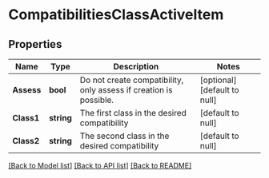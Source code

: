 # CompatibilitiesClassActiveItem

## Properties
Name | Type | Description | Notes
------------ | ------------- | ------------- | -------------
**Assess** | **bool** | Do not create compatibility, only assess if creation is possible. | [optional] [default to null]
**Class1** | **string** | The first class in the desired compatibility | [default to null]
**Class2** | **string** | The second class in the desired compatibility | [default to null]

[[Back to Model list]](../README.md#documentation-for-models) [[Back to API list]](../README.md#documentation-for-api-endpoints) [[Back to README]](../README.md)



